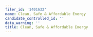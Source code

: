 ```yaml
---
filer_id: '1401632'
name: Clean, Safe & Affordable Energy
candidate_controlled_id: ''
data_warning: ''
title: Clean, Safe & Affordable Energy
---
```

